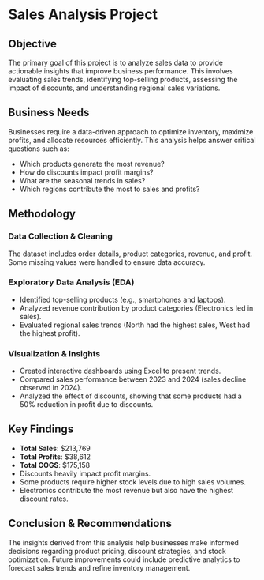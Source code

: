 
# Sales Analysis Project

## Objective
The primary goal of this project is to analyze sales data to provide actionable insights that improve business performance. This involves evaluating sales trends, identifying top-selling products, assessing the impact of discounts, and understanding regional sales variations.

## Business Needs
Businesses require a data-driven approach to optimize inventory, maximize profits, and allocate resources efficiently. This analysis helps answer critical questions such as:
- Which products generate the most revenue?
- How do discounts impact profit margins?
- What are the seasonal trends in sales?
- Which regions contribute the most to sales and profits?

## Methodology

### Data Collection & Cleaning
The dataset includes order details, product categories, revenue, and profit. Some missing values were handled to ensure data accuracy.

### Exploratory Data Analysis (EDA)
- Identified top-selling products (e.g., smartphones and laptops).
- Analyzed revenue contribution by product categories (Electronics led in sales).
- Evaluated regional sales trends (North had the highest sales, West had the highest profit).

### Visualization & Insights
- Created interactive dashboards using Excel to present trends.
- Compared sales performance between 2023 and 2024 (sales decline observed in 2024).
- Analyzed the effect of discounts, showing that some products had a 50% reduction in profit due to discounts.

## Key Findings
- **Total Sales**: $213,769  
- **Total Profits**: $38,612  
- **Total COGS**: $175,158
- Discounts heavily impact profit margins.
- Some products require higher stock levels due to high sales volumes.
- Electronics contribute the most revenue but also have the highest discount rates.

## Conclusion & Recommendations
The insights derived from this analysis help businesses make informed decisions regarding product pricing, discount strategies, and stock optimization. Future improvements could include predictive analytics to forecast sales trends and refine inventory management.
